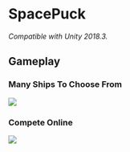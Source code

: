 # SpacePuck
*Compatible with Unity 2018.3.*

## Gameplay
### Many Ships To Choose From
![](SelectShip.gif)
### Compete Online
![](GameplayGiphy.gif)
